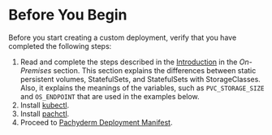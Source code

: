 # Before You Begin

Before you start creating a custom deployment, verify that you have
completed the following steps:

1. Read and complete the steps described in the [Introduction](../../on-premises/#introduction)
in the *On-Premises* section. This section explains the differences between
static persistent volumes, StatefulSets, and StatefulSets with StorageClasses.
Also, it explains the meanings of the variables, such as  `PVC_STORAGE_SIZE`
and `OS_ENDPOINT` that are used in the examples below.
1. Install [kubectl](https://kubernetes.io/docs/tasks/tools/).
1. Install [pachctl](../../../../getting-started/local-installation/#install-pachctl).
1. Proceed to [Pachyderm Deployment Manifest](../deploy_custom_pachyderm_deployment_manifest/).
